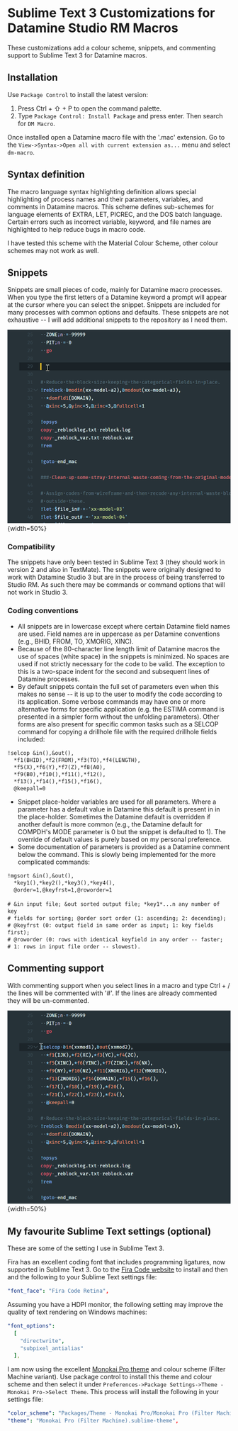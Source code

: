 # Sublime Text 3 Customizations for Datamine Studio RM Macros

These customizations add a colour scheme, snippets, and commenting support to Sublime Text 3 for Datamine macros.

## Installation

Use `Package Control` to install the latest version:

1. Press Ctrl + ⇧ + P to open the command palette.
2. Type `Package Control: Install Package` and press enter. Then search for `DM Macro`.

Once installed open a Datamine macro file with the '.mac' extension. Go to the `View->Syntax->Open all with current extension as...` menu and select `dm-macro`.

## Syntax definition

The macro language syntax highlighting definition allows special highlighting of process names and their parameters, variables, and comments in Datamine macros. This scheme defines sub-schemes for language elements of EXTRA, LET, PICREC, and the DOS batch language. Certain errors such as incorrect variable, keyword, and file names are highlighted to help reduce bugs in macro code.

I have tested this scheme with the Material Colour Scheme, other colour schemes may not work as well.

## Snippets

Snippets are small pieces of code, mainly for Datamine macro processes. When you type the first letters of a Datamine keyword a prompt will appear at the cursor where you can select the snippet. Snippets are included for many processes with common options and defaults. These snippets are not exhaustive -- I will add additional snippets to the repository as I need them.

![Inserting a snippet](fig/insert-snippet.gif){width=50%}

### Compatibility

The snippets have only been tested in Sublime Text 3 (they should work in version 2 and also in TextMate). The snippets were originally designed to work with Datamine Studio 3 but are in the process of being transferred to Studio RM. As such there may be commands or command options that will not work in Studio 3.

### Coding conventions

* All snippets are in lowercase except where certain Datamine field names are used. Field names are in uppercase as per Datamine conventions (e.g., BHID, FROM, TO, XMORIG, XINC).
* Because of the 80-character line length limit of Datamine macros the use of spaces (white space) in the snippets is minimized. No spaces are used if not strictly necessary for the code to be valid. The exception to this is a two-space indent for the second and subsequent lines of Datamine processes.
* By default snippets contain the full set of parameters even when this makes no sense -- it is up to the user to modify the code according to its application. Some verbose commands may have one or more alternative forms for specific application (e.g. the ESTIMA command is presented in a simpler form without the unfolding parameters). Other forms are also present for specific common tasks such as a SELCOP command for copying a drillhole file with the required drillhole fields included:

```
!selcop &in(),&out(),
  *f1(BHID),*f2(FROM),*f3(TO),*f4(LENGTH),
  *f5(X),*f6(Y),*f7(Z),*f8(A0),
  *f9(B0),*f10(),*f11(),*f12(),
  *f13(),*f14(),*f15(),*f16(),
  @keepall=0
```

* Snippet place-holder variables are used for all parameters. Where a parameter has a default value in Datamine this default is present in in the place-holder. Sometimes the Datamine default is overridden if another default is more common (e.g., the Datamine default for COMPDH's MODE parameter is 0 but the snippet is defaulted to 1). The override of default values is purely based on my personal preference.
* Some documentation of parameters is provided as a Datamine comment below the command. This is slowly being implemented for the more complicated commands:

```
!mgsort &in(),&out(),
  *key1(),*key2(),*key3(),*key4(),
  @order=1,@keyfrst=1,@roworder=1

# &in input file; &out sorted output file; *key1*...n any number of key
# fields for sorting; @order sort order (1: ascending; 2: decending);
# @keyfrst (0: output field in same order as input; 1: key fields first);
# @roworder (0: rows with identical keyfield in any order -- faster;
# 1: rows in input file order -- slowest).
```

## Commenting support

With commenting support when you select lines in a macro and type Ctrl + / the lines will be commented with '#'. If the lines are already commented they will be un-commented.

![Comment lines](fig/comment-lines.gif){width=50%}

## My favourite Sublime Text settings (optional)

These are some of the setting I use in Sublime Text 3.

Fira has an excellent coding font that includes programming ligatures, now supported in Sublime Text 3. Go to the [Fira Code website](https://github.com/tonsky/FiraCode) to install and then and the following to your Sublime Text settings file:

```YAML
"font_face": "Fira Code Retina",
```

Assuming you have a HDPI monitor, the following setting may improve the quality of text rendering on Windows machines:

```YAML
"font_options":
  [
    "directwrite",
    "subpixel_antialias"
  ],
```

I am now using the excellent [Monokai Pro theme](https://www.monokai.pro/) and colour scheme (Filter Machine variant). Use package control to install this theme and colour scheme and then select it under `Preferences->Package Settings->Theme - Monokai Pro->Select Theme`. This process will install the following in your settings file:

```YAML
"color_scheme": "Packages/Theme - Monokai Pro/Monokai Pro (Filter Machine).tmTheme",
"theme": "Monokai Pro (Filter Machine).sublime-theme",
```
